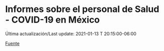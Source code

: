 # Informes sobre el personal de Salud - COVID-19 en México
 
Última actualización/Last update: 2021-01-13 T 20:15:00-06:00

 [Fuente](https://www.gob.mx/salud/documentos/informes-sobre-el-personal-de-salud-covid-19-en-mexico)
